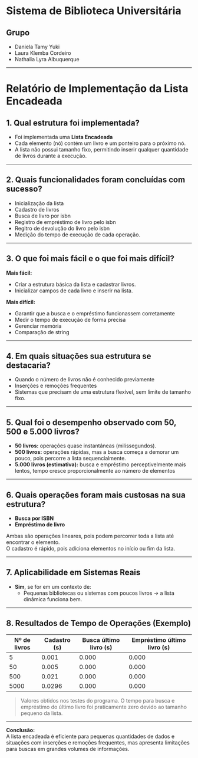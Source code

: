 # Sistema de Biblioteca Universitária

## Grupo
- Daniela Tamy Yuki  
- Laura Klemba Cordeiro  
- Nathalia Lyra Albuquerque  

---

# Relatório de Implementação da Lista Encadeada

## 1. Qual estrutura foi implementada?
- Foi implementada uma **Lista Encadeada**  
- Cada elemento (nó) contém um livro e um ponteiro para o próximo nó.  
- A lista não possui tamanho fixo, permitindo inserir qualquer quantidade de livros durante a execução.

---

## 2. Quais funcionalidades foram concluídas com sucesso?
- Inicialização da lista 
- Cadastro de livros 
- Busca de livro por isbn
- Registro de empréstimo de livro pelo isbn
- Regitro de devolução do livro pelo isbn 
- Medição do tempo de execução de cada operação.

---

## 3. O que foi mais fácil e o que foi mais difícil?
**Mais fácil:**  
- Criar a estrutura básica da lista e cadastrar livros.  
- Inicializar campos de cada livro e inserir na lista.

**Mais difícil:**  
- Garantir que a busca e o empréstimo funcionassem corretamente 
- Medir o tempo de execução de forma precisa 
- Gerenciar memória
- Comparação de string

---

## 4. Em quais situações sua estrutura se destacaria?
- Quando o número de livros não é conhecido previamente
- Inserções e remoções frequentes
- Sistemas que precisam de uma estrutura flexível, sem limite de tamanho fixo.

---

## 5. Qual foi o desempenho observado com 50, 500 e 5.000 livros?
- **50 livros:** operações quase instantâneas (milissegundos).  
- **500 livros:** operações rápidas, mas a busca começa a demorar um pouco, pois percorre a lista sequencialmente.  
- **5.000 livros (estimativa):** busca e empréstimo perceptivelmente mais lentos, tempo cresce proporcionalmente ao número de elementos

---

## 6. Quais operações foram mais custosas na sua estrutura?
- **Busca por ISBN**  
- **Empréstimo de livro**  

Ambas são operações lineares, pois podem percorrer toda a lista até encontrar o elemento.  
O cadastro é rápido, pois adiciona elementos no início ou fim da lista.

---

## 7. Aplicabilidade em Sistemas Reais
- **Sim**, se for em um contexto de:
  - Pequenas bibliotecas ou sistemas com poucos livros → a lista dinâmica funciona bem.  


---

## 8. Resultados de Tempo de Operações (Exemplo)
| Nº de livros | Cadastro (s) | Busca último livro (s) | Empréstimo último livro (s) |
|--------------|--------------|-----------------------|-----------------------------|
| 5            | 0.001        | 0.000                 | 0.000                       |
| 50           | 0.005        | 0.000                 | 0.000                       |
| 500          | 0.021        | 0.000                 | 0.000                       |
| 5000         | 0.0296       | 0.000                 | 0.000                       |
> Valores obtidos nos testes do programa. O tempo para busca e empréstimo do último livro foi praticamente zero devido ao tamanho pequeno da lista.

---

**Conclusão:**  
A lista encadeada é eficiente para pequenas quantidades de dados e situações com inserções e remoções frequentes, mas apresenta limitações para buscas em grandes volumes de informações.
